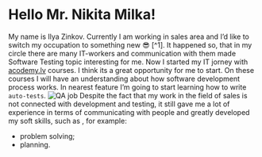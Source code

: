 # Hello Mr. Nikita Milka! 
My name is Ilya Zinkov. Currently I am working in sales area and I’d like to switch my occupation to something new :sunglasses: [^1]. It happened so, that in my circle there are many IT-workers and communication with them made Software Testing topic interesting for me.
Now I started my IT jorney with [acodemy.lv](https://acodemy.lv/ru) courses. I think its a great opportunity for me to start.
On these courses I will have an understanding about how software development process works. In nearest feature I’m going to start learning how to write `auto-tests`. ![QA job](https://lh3.googleusercontent.com/proxy/KW2qVNs8EeH8v1tgfCbhkp4vmJivjYZsjGtEN1P3u7ZM_kQM9ror_RnB6IVqkR1wSRunOYGwhZwkuurl1A4HQ_ffIA)
Despite the fact that my work in the field of sales is not connected with development and testing, it still gave me a lot of experience in terms of communicating with people and greatly developed my soft skills, such as , for example:
- problem solving;
- planning.